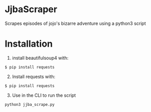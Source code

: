 # JjbaScraper
Scrapes episodes of jojo's bizarre adventure using a python3 script
# Installation 
1. install beautifulsoup4 with:
 ```
 $ pip install requests
 ```

2. Install requests with:
```
$ pip install requests
```
3. Use in the CLI to run the script 
```
python3 jjba_scrape.py
```
